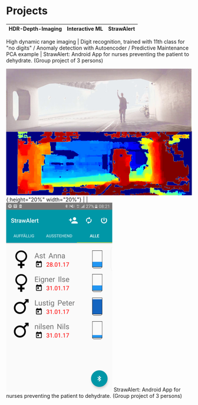 # Projects

HDR-Depth-Imaging             |  Interactive ML          |   StrawAlert
:-------------------------:|:-------------------------:|:-------------------------:

High dynamic range imaging | Digit recognition, trained with 11th class for "no digits" / Anomaly detection with Autoencoder / Predictive Maintenance PCA example | StrawAlert: Android App for nurses preventing the patient to dehydrate. (Group project of 3 persons)


![](https://github.com/domi20u/Projects/blob/master/HDR-Depth-Imaging/hdr_on.png){:height="20%" width="20%"} | |![](https://github.com/domi20u/Projects/blob/master/StrawAlert/activity_main.png)
StrawAlert: Android App for nurses preventing the patient to dehydrate. (Group project of 3 persons)


